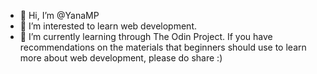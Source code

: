 - 👋 Hi, I’m @YanaMP
- 👀 I’m interested to learn web development.
- 🌱 I’m currently learning through The Odin Project. If you have recommendations on the materials that beginners should use to learn more about web development, please do share :)



<!---
YanaMP/YanaMP is a ✨ special ✨ repository because its `README.md` (this file) appears on your GitHub profile.
You can click the Preview link to take a look at your changes.
--->
